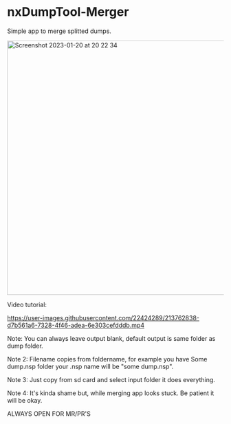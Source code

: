 # nxDumpTool-Merger
Simple app to merge splitted dumps.

<img width="592" alt="Screenshot 2023-01-20 at 20 22 34" src="https://user-images.githubusercontent.com/22424289/213763682-7fa5df66-859b-4f08-ac16-3b247bb2ce05.png">




Video tutorial:


https://user-images.githubusercontent.com/22424289/213762838-d7b561a6-7328-4f46-adea-6e303cefdddb.mp4






Note: You can always leave output blank, default output is same folder as dump folder.

Note 2: Filename copies from foldername, for example you have Some dump.nsp folder your .nsp name will be "some dump.nsp". 

Note 3: Just copy from sd card and select input folder it does everything.

Note 4: It's kinda shame but, while merging app looks stuck. Be patient it will be okay.




ALWAYS OPEN FOR MR/PR'S
